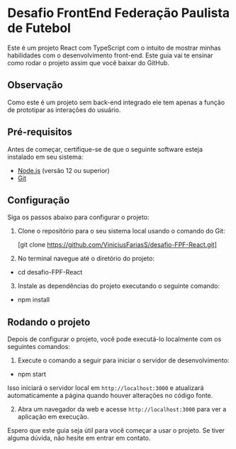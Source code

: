 # Desafio FrontEnd Federação Paulista de Futebol

Este é um projeto React com TypeScript com o intuito de mostrar minhas habilidades com o desenvolvimento front-end. Este guia vai te ensinar como rodar o projeto assim que você baixar do GitHub.

## Observação

Como este é um projeto sem back-end integrado ele tem apenas a função de prototipar as interações do usuário.

## Pré-requisitos

Antes de começar, certifique-se de que o seguinte software esteja instalado em seu sistema:

- [Node.js](https://nodejs.org) (versão 12 ou superior)
- [Git](https://git-scm.com)

## Configuração

Siga os passos abaixo para configurar o projeto:

1. Clone o repositório para o seu sistema local usando o comando do Git:

    [git clone https://github.com/ViniciusFariasS/desafio-FPF-React.git]

2. No terminal navegue até o diretório do projeto:

- cd desafio-FPF-React

3. Instale as dependências do projeto executando o seguinte comando:

- npm install

## Rodando o projeto

Depois de configurar o projeto, você pode executá-lo localmente com os seguintes comandos:

1. Execute o comando a seguir para iniciar o servidor de desenvolvimento:

- npm start

Isso iniciará o servidor local em `http://localhost:3000` e atualizará automaticamente a página quando houver alterações no código fonte.

2. Abra um navegador da web e acesse `http://localhost:3000` para ver a aplicação em execução.

Espero que este guia seja útil para você começar a usar o projeto. Se tiver alguma dúvida, não hesite em entrar em contato.